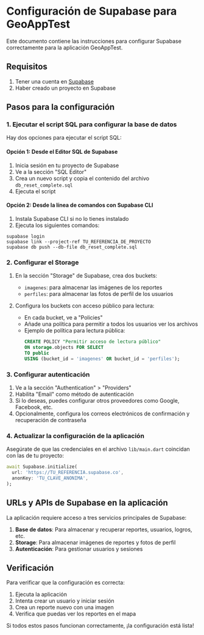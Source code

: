 # Configuración de Supabase para GeoAppTest

Este documento contiene las instrucciones para configurar Supabase correctamente para la aplicación GeoAppTest.

## Requisitos

1. Tener una cuenta en [Supabase](https://supabase.com/)
2. Haber creado un proyecto en Supabase

## Pasos para la configuración

### 1. Ejecutar el script SQL para configurar la base de datos

Hay dos opciones para ejecutar el script SQL:

#### Opción 1: Desde el Editor SQL de Supabase

1. Inicia sesión en tu proyecto de Supabase
2. Ve a la sección "SQL Editor"
3. Crea un nuevo script y copia el contenido del archivo `db_reset_complete.sql`
4. Ejecuta el script

#### Opción 2: Desde la línea de comandos con Supabase CLI

1. Instala Supabase CLI si no lo tienes instalado
2. Ejecuta los siguientes comandos:

```
supabase login
supabase link --project-ref TU_REFERENCIA_DE_PROYECTO
supabase db push --db-file db_reset_complete.sql
```

### 2. Configurar el Storage

1. En la sección "Storage" de Supabase, crea dos buckets:
   - `imagenes`: para almacenar las imágenes de los reportes
   - `perfiles`: para almacenar las fotos de perfil de los usuarios

2. Configura los buckets con acceso público para lectura:
   - En cada bucket, ve a "Policies"
   - Añade una política para permitir a todos los usuarios ver los archivos
   - Ejemplo de política para lectura pública:
     ```sql
     CREATE POLICY "Permitir acceso de lectura público" 
     ON storage.objects FOR SELECT 
     TO public 
     USING (bucket_id = 'imagenes' OR bucket_id = 'perfiles');
     ```

### 3. Configurar autenticación

1. Ve a la sección "Authentication" > "Providers"
2. Habilita "Email" como método de autenticación
3. Si lo deseas, puedes configurar otros proveedores como Google, Facebook, etc.
4. Opcionalmente, configura los correos electrónicos de confirmación y recuperación de contraseña

### 4. Actualizar la configuración de la aplicación

Asegúrate de que las credenciales en el archivo `lib/main.dart` coincidan con las de tu proyecto:

```dart
await Supabase.initialize(
  url: 'https://TU_REFERENCIA.supabase.co',
  anonKey: 'TU_CLAVE_ANONIMA',
);
```

## URLs y APIs de Supabase en la aplicación

La aplicación requiere acceso a tres servicios principales de Supabase:

1. **Base de datos**: Para almacenar y recuperar reportes, usuarios, logros, etc.
2. **Storage**: Para almacenar imágenes de reportes y fotos de perfil
3. **Autenticación**: Para gestionar usuarios y sesiones

## Verificación

Para verificar que la configuración es correcta:

1. Ejecuta la aplicación
2. Intenta crear un usuario y iniciar sesión
3. Crea un reporte nuevo con una imagen
4. Verifica que puedas ver los reportes en el mapa

Si todos estos pasos funcionan correctamente, ¡la configuración está lista! 